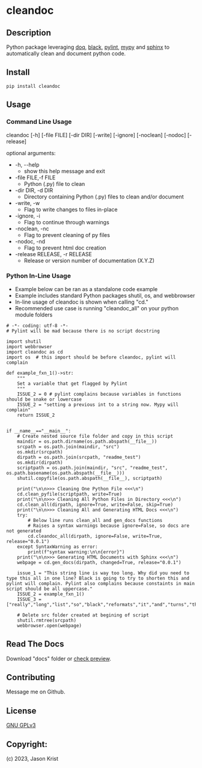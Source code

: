 # cleandoc

## Description

Python package leveraging [doq](https://pypi.org/project/doq/), [black](https://pypi.org/project/black/), [pylint](https://pypi.org/project/pylint/), [mypy](https://pypi.org/project/mypy/) and [sphinx](https://pypi.org/project/Sphinx/) to automatically clean and document python code.

## Install

```
pip install cleandoc
```

## Usage

### Command Line Usage

cleandoc [-h] [-file FILE] [-dir DIR] [-write] [-ignore] [-noclean] [-nodoc] [-release]

optional arguments:
* -h, --help
    * show this help message and exit
* -file FILE,-f FILE
    * Python (.py) file to clean
* -dir DIR, -d DIR
    * Directory containing Python (.py) files to clean and/or document
* -write, -w
    * Flag to write changes to files in-place
* -ignore, -i
    * Flag to continue through warnings
* -noclean, -nc
    * Flag to prevent cleaning of py files
* -nodoc, -nd
    * Flag to prevent html doc creation
* -release RELEASE, -r RELEASE
    * Release or version number of documentation (X.Y.Z)

### Python In-Line Usage

* Example below can be ran as a standalone code example
* Example includes standard Python packages shutil, os, and webbrowser
* In-line usage of cleandoc is shown when calling "cd."
* Recommended use case is running "cleandoc_all"  on your python module folders

```
# -*- coding: utf-8 -*-
# Pylint will be mad because there is no script docstring

import shutil
import webbrowser
import cleandoc as cd
import os  # this import should be before cleandoc, pylint will complain

def example_fxn_1()->str:
    """
    Set a variable that get flagged by Pylint
    """
    ISSUE_2 = 0 # pylint complains because variables in functions should be snake or lowercase
    ISSUE_2 = "setting a previous int to a string now. Mypy will complain"
    return ISSUE_2


if __name__=="__main__":
    # Create nested source file folder and copy in this script
    maindir = os.path.dirname(os.path.abspath(__file__))
    srcpath = os.path.join(maindir, "src")
    os.mkdir(srcpath)
    dirpath = os.path.join(srcpath, "readme_test")
    os.mkdir(dirpath)
    scriptpath = os.path.join(maindir, "src", "readme_test", os.path.basename(os.path.abspath(__file__)))
    shutil.copyfile(os.path.abspath(__file__), scriptpath)

    print("\n\n>>> Cleaning One Python File <<<\n")
    cd.clean_pyfile(scriptpath, write=True)
    print("\n\n>>> Cleaning All Python Files in Directory <<<\n")
    cd.clean_all(dirpath, ignore=True, write=False, skip=True)
    print("\n\n>>> Cleaning All and Generating HTML Docs <<<\n")
    try:
        # Below line runs clean_all and gen_docs functions
        # Raises a syntax warnings because ignore=False, so docs are not generated
        cd.cleandoc_all(dirpath, ignore=False, write=True, release="0.0.1")
    except SyntaxWarning as error:
        print(f"syntax warning:\n\n{error}")
    print("\n\n>>> Generating HTML Documents with Sphinx <<<\n")
    webpage = cd.gen_docs(dirpath, changed=True, release="0.0.1")

    issue_1 = "This string line is way too long. Why did you need to type this all in one line? Black is going to try to shorten this and pylint will complain. Pylint also complains because constaints in main script should be all uppercase."
    ISSUE_2 = example_fxn_1()
    ISSUE_3 = ["really","long","list","so","black","reformats","it","and","turns","the","one","line","list","into","multi","line"]

    # Delete src folder created at begining of script
    shutil.rmtree(srcpath)
    webbrowser.open(webpage)
```

## Read The Docs

Download "docs" folder or [check preview](https://htmlpreview.github.io/?https://github.com/jkrist2696/cleandoc/blob/main/docs/index.html).

## Contributing

Message me on Github.

## License

[GNU GPLv3](https://choosealicense.com/licenses/gpl-3.0/)

## Copyright:

(c) 2023, Jason Krist
